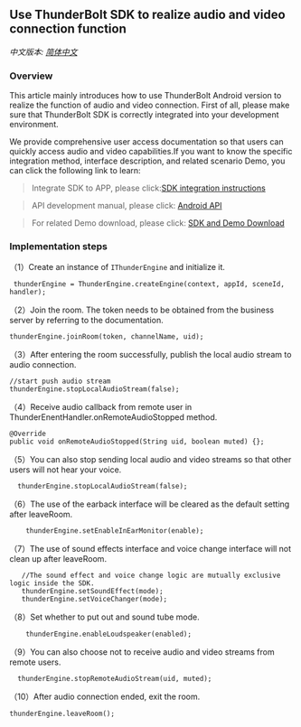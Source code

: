 ## Use ThunderBolt SDK to realize audio and video connection function
*中文版本: [简体中文](README.zh.md)*

### Overview
This article mainly introduces how to use ThunderBolt Android version to realize the function of audio and video connection. First of all, please make sure that ThunderBolt SDK is correctly integrated into your development environment.

We provide comprehensive user access documentation so that users can quickly access audio and video capabilities.If you want to know the specific integration method, interface description, and related scenario Demo, you can click the following link to learn:

> Integrate SDK to APP, please click:[SDK integration instructions](https://docs.aivacom.com/cloud/en/product_category/rtc_service/rt_video_interaction/integration_and_start/integration_and_start_android.html)

> API development manual, please click: [Android API](https://docs.aivacom.com/cloud/en/product_category/rtc_service/rt_video_interaction/api/Android/v2.7.0/category.html)

> For related Demo download, please click: [SDK and Demo Download](https://docs.aivacom.com/en/download)

### Implementation steps
（1）Create an instance of `IThunderEngine` and initialize it.

```
 thunderEngine = ThunderEngine.createEngine(context, appId, sceneId, handler);
```

（2）Join the room. The token needs to be obtained from the business server by referring to the documentation.

```
thunderEngine.joinRoom(token, channelName, uid);	
```

（3）After entering the room successfully, publish the local audio stream to audio connection.

```
//start push audio stream
thunderEngine.stopLocalAudioStream(false);

```

（4）Receive audio callback from remote user in ThunderEnentHandler.onRemoteAudioStopped method.

```
@Override
public void onRemoteAudioStopped(String uid, boolean muted) {};
```

（5）You can also stop sending local audio and video streams so that other users will not hear your voice.

```
  thunderEngine.stopLocalAudioStream(false);
```
（6）The use of the earback interface will be cleared as the default setting after leaveRoom.

```
    thunderEngine.setEnableInEarMonitor(enable);
```
（7）The use of sound effects interface and voice change interface will not clean up after leaveRoom.

```
   //The sound effect and voice change logic are mutually exclusive logic inside the SDK.
   thunderEngine.setSoundEffect(mode);
   thunderEngine.setVoiceChanger(mode);
```

（8）Set whether to put out and sound tube mode.

```
    thunderEngine.enableLoudspeaker(enabled);
```
（9）You can also choose not to receive audio and video streams from remote users.

```
  thunderEngine.stopRemoteAudioStream(uid, muted);
```

（10）After audio connection ended, exit the room.

```
thunderEngine.leaveRoom();
```
